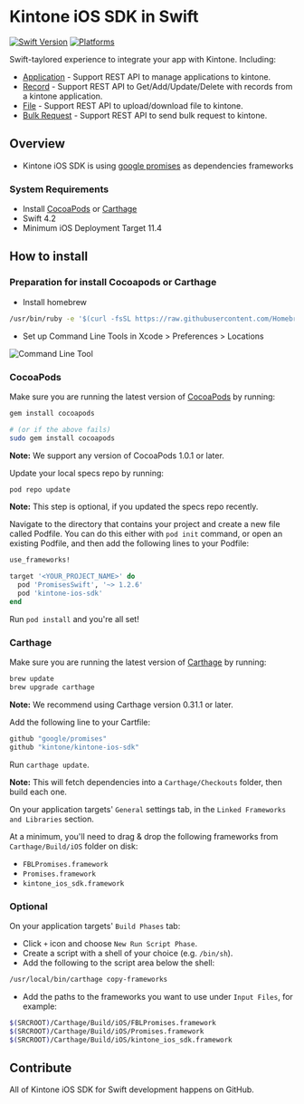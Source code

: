 # Kintone iOS SDK in Swift

[![Swift Version](https://img.shields.io/badge/Swift-4.2-orange.svg)](https://swift.org)
[![Platforms](https://img.shields.io/cocoapods/p/FacebookCore.svg)](https://cocoapods.org/pods/kintone-ios-sdk)


Swift-taylored experience to integrate your app with Kintone. Including:

- [Application](https://developer.kintone.io/hc/en-us/articles/360008719854) - Support REST API to manage applications to kintone.
- [Record](https://developer.kintone.io/hc/en-us/articles/360008719854) - Support REST API to Get/Add/Update/Delete with records from a kintone application.
- [File](https://developer.kintone.io/hc/en-us/articles/360008719854) - Support REST API to upload/download file to kintone.
- [Bulk Request](https://developer.kintone.io/hc/en-us/articles/360008719854) - Support REST API to send bulk request to kintone.


## Overview
- Kintone iOS SDK is using [google promises](https://github.com/google/promises) as dependencies frameworks

### System Requirements
- Install [CocoaPods](https://cocoapods.org) or [Carthage](https://github.com/carthage/carthage)
- Swift 4.2
- Minimum iOS Deployment Target 11.4

## How to install
### Preparation for install Cocoapods or Carthage
- Install homebrew

```bash
/usr/bin/ruby -e '$(curl -fsSL https://raw.githubusercontent.com/Homebrew/install/master/install)'
```
- Set up Command Line Tools in Xcode > Preferences > Locations

![Command Line Tool](https://raw.githubusercontent.com/kintone/kintone-ios-sdk/master/images/command-line-tools.png)

### CocoaPods

Make sure you are running the latest version of [CocoaPods](https://cocoapods.org) by running:

```bash
gem install cocoapods

# (or if the above fails)
sudo gem install cocoapods
```

**Note:** We support any version of CocoaPods 1.0.1 or later.

Update your local specs repo by running:

```bash
pod repo update
```

**Note:** This step is optional, if you updated the specs repo recently.

Navigate to the directory that contains your project and create a new file called Podfile. You can do this either with `pod init` command, or open an existing Podfile, and then add the following lines to your Podfile:

```ruby
use_frameworks!

target '<YOUR_PROJECT_NAME>' do
  pod 'PromisesSwift', '~> 1.2.6'
  pod 'kintone-ios-sdk'
end
```

Run `pod install` and you're all set!

### Carthage

Make sure you are running the latest version of [Carthage](https://github.com/carthage/carthage) by running:

```bash
brew update
brew upgrade carthage
```

**Note:** We recommend using Carthage version 0.31.1 or later.

Add the following line to your Cartfile:

```bash
github "google/promises"
github "kintone/kintone-ios-sdk"
```

Run `carthage update`.

**Note:** This will fetch dependencies into a `Carthage/Checkouts` folder, then build each one.

On your application targets' `General` settings tab, in the `Linked Frameworks and Libraries` section.

At a minimum, you'll need to drag & drop the following frameworks from `Carthage/Build/iOS` folder on disk:

- `FBLPromises.framework`
- `Promises.framework`
- `kintone_ios_sdk.framework`


### Optional
On your application targets' `Build Phases` tab:

- Click `+` icon and choose `New Run Script Phase`.
- Create a script with a shell of your choice (e.g. `/bin/sh`).
- Add the following to the script area below the shell:

```bash
/usr/local/bin/carthage copy-frameworks
```

- Add the paths to the frameworks you want to use under `Input Files`, for example:

```bash
$(SRCROOT)/Carthage/Build/iOS/FBLPromises.framework
$(SRCROOT)/Carthage/Build/iOS/Promises.framework
$(SRCROOT)/Carthage/Build/iOS/kintone_ios_sdk.framework
```

## Contribute

All of Kintone iOS SDK for Swift development happens on GitHub. 
